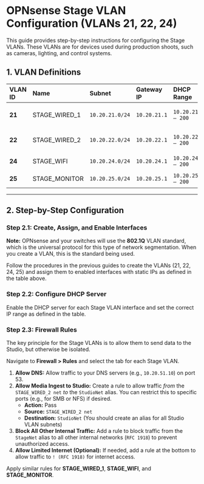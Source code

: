 # OPNsense Stage VLAN Configuration (VLANs 21, 22, 24)

This guide provides step-by-step instructions for configuring the Stage VLANs. These VLANs are for devices used during production shoots, such as cameras, lighting, and control systems.

## 1. VLAN Definitions

| VLAN ID | Name             | Subnet           | Gateway IP     | DHCP Range           | Purpose                                      |
|:--------|:-----------------|:-----------------|:---------------|:---------------------|:---------------------------------------------|
| **21**  | STAGE_WIRED_1    | `10.20.21.0/24`  | `10.20.21.1`   | `10.20.21.100 – 200` | Stage Wired (1Gb)                            |
| **22**  | STAGE_WIRED_2    | `10.20.22.0/24`  | `10.20.22.1`   | `10.20.22.100 – 200` | Stage Wired (10Gb)                           |
| **24**  | STAGE_WIFI       | `10.20.24.0/24`  | `10.20.24.1`   | `10.20.24.100 – 200` | Stage Wireless                               |
| **25**  | STAGE_MONITOR    | `10.20.25.0/24`  | `10.20.25.1`   | `10.20.25.100 – 200` | Stage Monitoring                             |

---

## 2. Step-by-Step Configuration

### Step 2.1: Create, Assign, and Enable Interfaces

**Note:** OPNsense and your switches will use the **802.1Q** VLAN standard, which is the universal protocol for this type of network segmentation. When you create a VLAN, this is the standard being used.

Follow the procedures in the previous guides to create the VLANs (21, 22, 24, 25) and assign them to enabled interfaces with static IPs as defined in the table above.

### Step 2.2: Configure DHCP Server

Enable the DHCP server for each Stage VLAN interface and set the correct IP range as defined in the table.

### Step 2.3: Firewall Rules

The key principle for the Stage VLANs is to allow them to send data to the Studio, but otherwise be isolated.

Navigate to **Firewall > Rules** and select the tab for each Stage VLAN.

1.  **Allow DNS:** Allow traffic to your DNS servers (e.g., `10.20.51.10`) on port 53.
2.  **Allow Media Ingest to Studio:** Create a rule to allow traffic *from* the `STAGE_WIRED_2 net` *to* the `StudioNet` alias. You can restrict this to specific ports (e.g., for SMB or NFS) if desired.
    -   **Action:** Pass
    -   **Source:** `STAGE_WIRED_2 net`
    -   **Destination:** `StudioNet` (You should create an alias for all Studio VLAN subnets)
3.  **Block All Other Internal Traffic:** Add a rule to block traffic from the `StageNet` alias to all other internal networks (`RFC 1918`) to prevent unauthorized access.
4.  **Allow Limited Internet (Optional):** If needed, add a rule at the bottom to allow traffic to `! (RFC 1918)` for internet access.

Apply similar rules for **STAGE_WIRED_1**, **STAGE_WIFI**, and **STAGE_MONITOR**.
